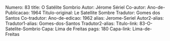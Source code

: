 Numero: 83
title: O Satélite Sombrio
Autor: Jérome Sériel
Co-autor: 
Ano-de-Publicacao: 1964
Titulo-original: Le Satellite Sombre
Tradutor: Gomes dos Santos
Co-tradutor: 
Ano-de-edicao: 1962
alias: Jerome-Seriel
Autor2-alias: 
Tradutor1-alias: Gomes-dos-Santos
Tradutor2-alias: 
Titulo-link: 83-O-Satelite-Sombrio
Capa: Lima de Freitas
pags: 180
Capa-link: Lima-de-Freitas